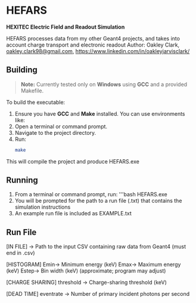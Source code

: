 # HEFARS  
**HEXITEC Electric Field and Readout Simulation**

HEFARS processes data from my other Geant4 projects, and takes into account charge transport and electronic readout
Author: Oakley Clark, oakley.clark98@gmail.com, https://www.linkedin.com/in/oakleyjarvisclark/

## Building

> **Note:** Currently tested only on **Windows** using **GCC** and a provided Makefile.

To build the executable:

1. Ensure you have **GCC** and **Make** installed. You can use environments like:
2. Open a terminal or command prompt.
3. Navigate to the project directory.
4. Run:
   ```bash
   make

This will compile the project and produce HEFARS.exe

## Running

1. From a terminal or command prompt, run:
    '''bash
    HEFARS.exe
2. You will be prompted for the path to a run file (.txt) that contains the simulation instructions
3. An example run file is included as EXAMPLE.txt

## Run File

[IN FILE] -> Path to the input CSV containing raw data from Geant4 (must end in .csv)

[HISTOGRAM]
Emin-> Minimum energy (keV)
Emax-> Maximum energy (keV)
Estep-> Bin width (keV) (approximate; program may adjust)

[CHARGE SHARING]
threshold -> Charge-sharing threshold (keV)

[DEAD TIME]
eventrate -> Number of primary incident photons per second